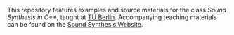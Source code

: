 This repository features examples and source materials for the class *Sound Synthesis in C++*, taught at [TU Berlin](https://www.ak.tu-berlin.de/menue/lehre/vergangene_semester/sommersemester_2019/sound_synthesis/).
Accompanying teaching materials can be found on the
[Sound Synthesis Website](http://hvc.berlin/teaching/sound-synthesis-cpp/).
